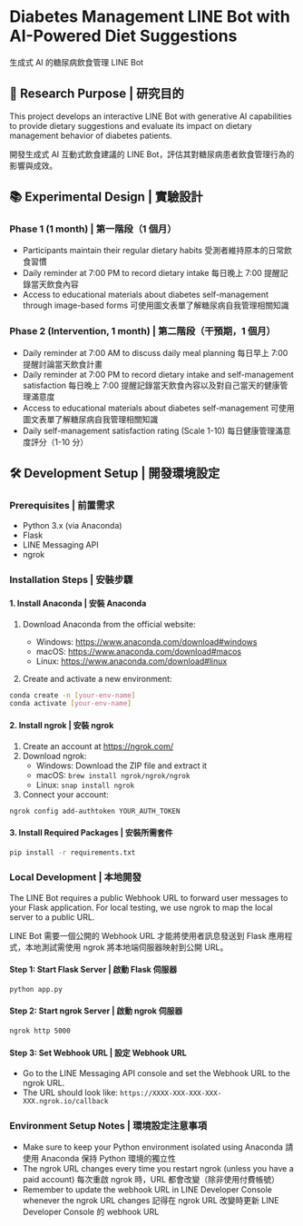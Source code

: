 # Diabetes Management LINE Bot with AI-Powered Diet Suggestions

生成式 AI 的糖尿病飲食管理 LINE Bot

## 📍 Research Purpose | 研究目的

This project develops an interactive LINE Bot with generative AI capabilities to provide dietary suggestions and evaluate its impact on dietary management behavior of diabetes patients.

開發生成式 AI 互動式飲食建議的 LINE Bot，評估其對糖尿病患者飲食管理行為的影響與成效。

## 📚 Experimental Design | 實驗設計

### Phase 1 (1 month) | 第一階段（1 個月）

-   Participants maintain their regular dietary habits
    受測者維持原本的日常飲食習慣
-   Daily reminder at 7:00 PM to record dietary intake
    每日晚上 7:00 提醒記錄當天飲食內容
-   Access to educational materials about diabetes self-management through image-based forms
    可使用圖文表單了解糖尿病自我管理相關知識

### Phase 2 (Intervention, 1 month) | 第二階段（干預期，1 個月）

-   Daily reminder at 7:00 AM to discuss daily meal planning
    每日早上 7:00 提醒討論當天飲食計畫
-   Daily reminder at 7:00 PM to record dietary intake and self-management satisfaction
    每日晚上 7:00 提醒記錄當天飲食內容以及對自己當天的健康管理滿意度
-   Access to educational materials about diabetes self-management
    可使用圖文表單了解糖尿病自我管理相關知識
-   Daily self-management satisfaction rating (Scale 1-10)
    每日健康管理滿意度評分（1-10 分）

## 🛠 Development Setup | 開發環境設定

### Prerequisites | 前置需求

-   Python 3.x (via Anaconda)
-   Flask
-   LINE Messaging API
-   ngrok

### Installation Steps | 安裝步驟

#### 1. Install Anaconda | 安裝 Anaconda

1. Download Anaconda from the official website:

    - Windows: https://www.anaconda.com/download#windows
    - macOS: https://www.anaconda.com/download#macos
    - Linux: https://www.anaconda.com/download#linux

2. Create and activate a new environment:

```bash
conda create -n [your-env-name]
conda activate [your-env-name]
```

#### 2. Install ngrok | 安裝 ngrok

1. Create an account at https://ngrok.com/
2. Download ngrok:
    - Windows: Download the ZIP file and extract it
    - macOS: `brew install ngrok/ngrok/ngrok`
    - Linux: `snap install ngrok`
3. Connect your account:

```bash
ngrok config add-authtoken YOUR_AUTH_TOKEN
```

#### 3. Install Required Packages | 安裝所需套件

```bash
pip install -r requirements.txt
```

### Local Development | 本地開發

The LINE Bot requires a public Webhook URL to forward user messages to your Flask application. For local testing, we use ngrok to map the local server to a public URL.

LINE Bot 需要一個公開的 Webhook URL 才能將使用者訊息發送到 Flask 應用程式，本地測試需使用 ngrok 將本地端伺服器映射到公開 URL。

#### Step 1: Start Flask Server | 啟動 Flask 伺服器

```bash
python app.py
```

#### Step 2: Start ngrok Server | 啟動 ngrok 伺服器

```bash
ngrok http 5000
```

#### Step 3: Set Webhook URL | 設定 Webhook URL

-   Go to the LINE Messaging API console and set the Webhook URL to the ngrok URL.
-   The URL should look like: `https://XXXX-XXX-XXX-XXX-XXX.ngrok.io/callback`

### Environment Setup Notes | 環境設定注意事項

-   Make sure to keep your Python environment isolated using Anaconda
    請使用 Anaconda 保持 Python 環境的獨立性
-   The ngrok URL changes every time you restart ngrok (unless you have a paid account)
    每次重啟 ngrok 時，URL 都會改變（除非使用付費帳號）
-   Remember to update the webhook URL in LINE Developer Console whenever the ngrok URL changes
    記得在 ngrok URL 改變時更新 LINE Developer Console 的 webhook URL
